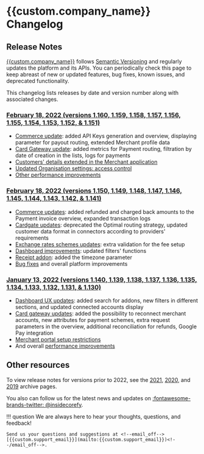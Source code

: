 # {{custom.company_name}} Changelog

## Release Notes

[{{custom.company_name}}]({{custom.website_url}}) follows [Semantic Versioning](https://semver.org/) and regularly updates the platform and its APIs. You can periodically check this page to keep abreast of new or updated features, bug fixes, known issues, and deprecated functionality.

This changelog lists releases by date and version number along with associated changes.

### [February 18, 2022 (versions 1.160, 1.159, 1.158, 1.157, 1.156, 1.155, 1.154, 1.153, 1.152, & 1.151)](v1.151-1.160/)

* [Commerce update](v1.151-1.160/#commerce-update): added API Keys generation and overview, displaying parameter for payout routing, extended Merchant profile data
* [Card Gateway update](v1.151-1.160/#card-gateway-update): added metrics for Payment routing, filtration by date of creation in the lists, logs for payments
* [Customers' details extended in the Merchant application](v1.151-1.160/#customers-details-extended-in-the-merchant-application)
* [Updated Organisation settings: access control](v1.151-1.160/#organisation-settings-access-control)
* [Other performance improvements](v1.151-1.160/#other-performance-improvements)

### [February 18, 2022 (versions 1.150, 1.149, 1.148, 1.147, 1.146, 1.145, 1.144, 1.143, 1.142, & 1.141)](v1.141-1.150/)

* [Commerce updates](v1.141-1.150/#commerce-updates): added refunded and charged back amounts to the Payment invoice overview, expanded transaction logs
* [Cardgate updates](v1.141-1.150/#cardgate-updates): deprecated the Optimal routing strategy, updated customer data format in connectors according to providers' requirements
* [Exchange rates schemes updates](v1.141-1.150/#exchange-rates-schemes-updates): extra validation for the fee setup
* [Dashboard improvements](v1.141-1.150/#dashboard-improvements): updated filters' functions
* [Receipt addon](v1.141-1.150/#addons): added the timezone parameter
* [Bug fixes](v1.141-1.150/#bug-fixes) and overall platform improvements

### [January 13, 2022 (versions 1.140, 1.139, 1.138, 1.137, 1.136, 1.135, 1.134, 1.133, 1.132, 1.131, & 1.130)](v1.130-1.140/)

* [Dashboard UX updates](v1.130-1.140/#dashboard-ux-updates): added search for addons, new filters in different sections, and updated connected accounts display
* [Card gateway updates](v1.130-1.140/#card-gateway-updates): added the possibility to reconnect merchant accounts, new attributes for payment schemes, extra request parameters in the overview, additional reconciliation for refunds, Google Pay integration
* [Merchant portal setup restrictions](v1.130-1.140/#merchant-portal-setup-restrictions)
* And overall [performance improvements](v1.130-1.140/#performance-improvements)

## Other resources

To view release notes for versions prior to 2022, see the [2021](archive/2021), [2020](archive/2020), and [2019](archive/2019) archive pages.

You also can follow us for the latest news and updates on [:fontawesome-brands-twitter: @insidecorefy](https://twitter.com/insidecorefy).

<!--

## Documentation Changelog

We are improving our documentation day by day, so add to the list only significant changes, news, articles, and sections (starting with version 1.30).

-->

!!! question
    We are always here to hear your thoughts, questions, and feedback!

    Send us your questions and suggestions at <!--email_off-->[{{custom.support_email}}](mailto:{{custom.support_email}})<!--/email_off-->.
